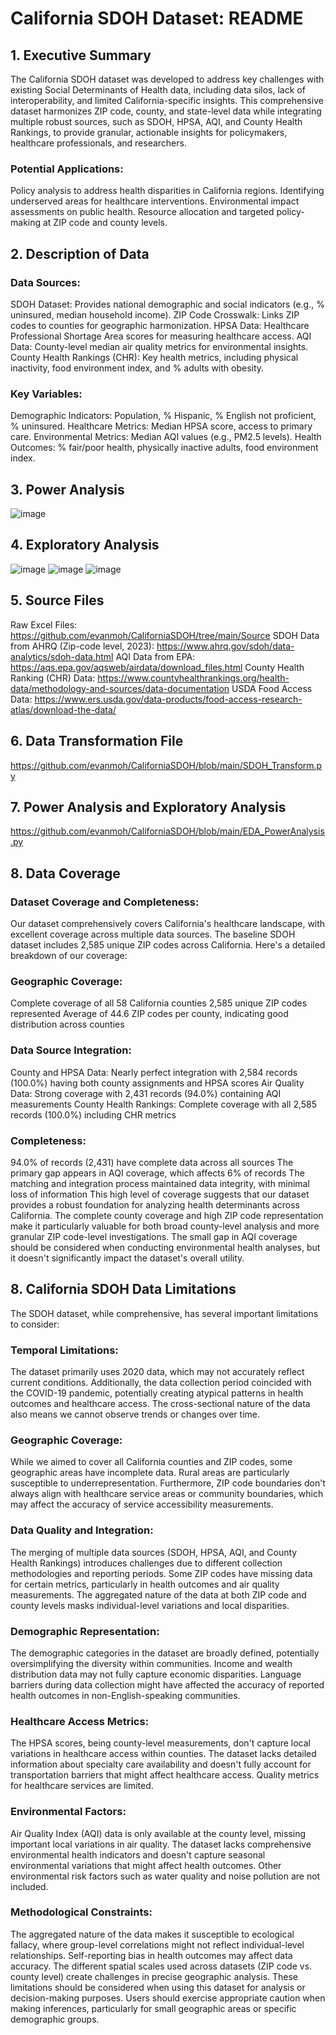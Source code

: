 
# California SDOH Dataset: README
## 1. Executive Summary
The California SDOH dataset was developed to address key challenges with existing Social Determinants of Health data, including data silos, lack of interoperability, and limited California-specific insights. This comprehensive dataset harmonizes ZIP code, county, and state-level data while integrating multiple robust sources, such as SDOH, HPSA, AQI, and County Health Rankings, to provide granular, actionable insights for policymakers, healthcare professionals, and researchers.

### Potential Applications:
Policy analysis to address health disparities in California regions.
Identifying underserved areas for healthcare interventions.
Environmental impact assessments on public health.
Resource allocation and targeted policy-making at ZIP code and county levels.

## 2. Description of Data
### Data Sources:
SDOH Dataset: Provides national demographic and social indicators (e.g., % uninsured, median household income).
ZIP Code Crosswalk: Links ZIP codes to counties for geographic harmonization.
HPSA Data: Healthcare Professional Shortage Area scores for measuring healthcare access.
AQI Data: County-level median air quality metrics for environmental insights.
County Health Rankings (CHR): Key health metrics, including physical inactivity, food environment index, and % adults with obesity.
### Key Variables:
Demographic Indicators: Population, % Hispanic, % English not proficient, % uninsured.
Healthcare Metrics: Median HPSA score, access to primary care.
Environmental Metrics: Median AQI values (e.g., PM2.5 levels).
Health Outcomes: % fair/poor health, physically inactive adults, food environment index.



## 3. Power Analysis
![image](https://github.com/user-attachments/assets/2fd7b4c0-b2ad-48ea-9a84-13af8e5c251a)


## 4. Exploratory Analysis
![image](https://github.com/user-attachments/assets/e1555875-b505-483e-a0d4-6fc07ebb1f1e)
![image](https://github.com/user-attachments/assets/79be11d9-b95d-4ed3-a9db-cacfbb66d818)
![image](https://github.com/user-attachments/assets/3f0f6674-2011-464b-8f2c-3cba8a24b5d2)

## 5. Source Files
Raw Excel Files: https://github.com/evanmoh/CaliforniaSDOH/tree/main/Source </b>
SDOH Data from AHRQ (Zip-code level, 2023): https://www.ahrq.gov/sdoh/data-analytics/sdoh-data.html</b>
AQI Data from EPA: https://aqs.epa.gov/aqsweb/airdata/download_files.html</b>
County Health Ranking (CHR) Data: https://www.countyhealthrankings.org/health-data/methodology-and-sources/data-documentation</b>
USDA Food Access Data: https://www.ers.usda.gov/data-products/food-access-research-atlas/download-the-data/

## 6. Data Transformation File
https://github.com/evanmoh/CaliforniaSDOH/blob/main/SDOH_Transform.py

## 7. Power Analysis and Exploratory Analysis
https://github.com/evanmoh/CaliforniaSDOH/blob/main/EDA_PowerAnalysis.py

## 8. Data Coverage
### Dataset Coverage and Completeness:
Our dataset comprehensively covers California's healthcare landscape, with excellent coverage across multiple data sources. The baseline SDOH dataset includes 2,585 unique ZIP codes across California. Here's a detailed breakdown of our coverage:

### Geographic Coverage:
Complete coverage of all 58 California counties
2,585 unique ZIP codes represented
Average of 44.6 ZIP codes per county, indicating good distribution across counties

### Data Source Integration:
County and HPSA Data: Nearly perfect integration with 2,584 records (100.0%) having both county assignments and HPSA scores
Air Quality Data: Strong coverage with 2,431 records (94.0%) containing AQI measurements
County Health Rankings: Complete coverage with all 2,585 records (100.0%) including CHR metrics

### Completeness:
94.0% of records (2,431) have complete data across all sources
The primary gap appears in AQI coverage, which affects 6% of records
The matching and integration process maintained data integrity, with minimal loss of information
This high level of coverage suggests that our dataset provides a robust foundation for analyzing health determinants across California. The complete county coverage and high ZIP code representation make it particularly valuable for both broad county-level analysis and more granular ZIP code-level investigations. The small gap in AQI coverage should be considered when conducting environmental health analyses, but it doesn't significantly impact the dataset's overall utility.

## 8. California SDOH Data Limitations
The SDOH dataset, while comprehensive, has several important limitations to consider:
### Temporal Limitations:
The dataset primarily uses 2020 data, which may not accurately reflect current conditions. Additionally, the data collection period coincided with the COVID-19 pandemic, potentially creating atypical patterns in health outcomes and healthcare access. The cross-sectional nature of the data also means we cannot observe trends or changes over time.
### Geographic Coverage:
While we aimed to cover all California counties and ZIP codes, some geographic areas have incomplete data. Rural areas are particularly susceptible to underrepresentation. Furthermore, ZIP code boundaries don't always align with healthcare service areas or community boundaries, which may affect the accuracy of service accessibility measurements.
### Data Quality and Integration:
The merging of multiple data sources (SDOH, HPSA, AQI, and County Health Rankings) introduces challenges due to different collection methodologies and reporting periods. Some ZIP codes have missing data for certain metrics, particularly in health outcomes and air quality measurements. The aggregated nature of the data at both ZIP code and county levels masks individual-level variations and local disparities.
### Demographic Representation:
The demographic categories in the dataset are broadly defined, potentially oversimplifying the diversity within communities. Income and wealth distribution data may not fully capture economic disparities. Language barriers during data collection might have affected the accuracy of reported health outcomes in non-English-speaking communities.
### Healthcare Access Metrics:
The HPSA scores, being county-level measurements, don't capture local variations in healthcare access within counties. The dataset lacks detailed information about specialty care availability and doesn't fully account for transportation barriers that might affect healthcare access. Quality metrics for healthcare services are limited.
### Environmental Factors:
Air Quality Index (AQI) data is only available at the county level, missing important local variations in air quality. The dataset lacks comprehensive environmental health indicators and doesn't capture seasonal environmental variations that might affect health outcomes. Other environmental risk factors such as water quality and noise pollution are not included.
### Methodological Constraints:
The aggregated nature of the data makes it susceptible to ecological fallacy, where group-level correlations might not reflect individual-level relationships. Self-reporting bias in health outcomes may affect data accuracy. The different spatial scales used across datasets (ZIP code vs. county level) create challenges in precise geographic analysis.
These limitations should be considered when using this dataset for analysis or decision-making purposes. Users should exercise appropriate caution when making inferences, particularly for small geographic areas or specific demographic groups.




